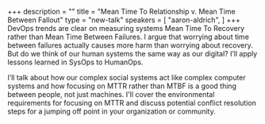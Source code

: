+++
description = ""
title = "Mean Time To Relationship v. Mean Time Between Fallout"
type = "new-talk"
speakers = [
        "aaron-aldrich",
]
+++
DevOps trends are clear on measuring systems Mean Time To Recovery rather than
Mean Time Between Failures. I argue that worrying about time between failures
actually causes more harm than worrying about recovery. But do we think of our
human systems the same way as our digital? I’ll apply lessons learned in SysOps
to HumanOps.

I’ll talk about how our complex social systems act like complex computer
systems and how focusing on MTTR rather than MTBF is a good thing between
people, not just machines. I'll cover the environmental requirements for
focusing on MTTR and discuss potential conflict resolution steps for a jumping
off point in your organization or community.